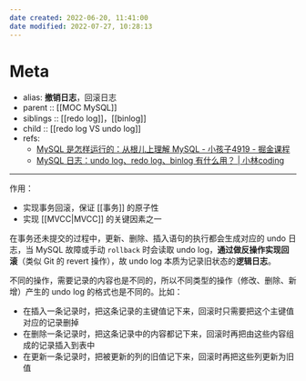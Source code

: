 ```yaml
---
date created: 2022-06-20, 11:41:00
date modified: 2022-07-27, 10:28:13
---
```


# Meta

- alias: **撤销日志**，回滚日志
- parent :: [[MOC MySQL]]
- siblings :: [[redo log]]，[[binlog]]
- child :: [[redo log VS undo log]]
- refs:
    - [MySQL 是怎样运行的：从根儿上理解 MySQL - 小孩子4919 - 掘金课程](https://juejin.cn/book/6844733769996304392/section/6844733770067607566)
    - [MySQL 日志：undo log、redo log、binlog 有什么用？ | 小林coding](https://xiaolincoding.com/mysql/log/how_update.html#%E4%B8%BA%E4%BB%80%E4%B9%88%E9%9C%80%E8%A6%81-undo-log)

---

作用：

- 实现事务回滚，保证 [[事务]] 的原子性
- 实现 [[MVCC|MVCC]] 的关键因素之一

在事务还未提交的过程中，更新、删除、插入语句的执行都会生成对应的 undo 日志，当 MySQL 故障或手动 `rollback` 时会读取 undo log，**通过做反操作实现回滚**（类似 Git 的 revert 操作），故 undo log 本质为记录旧状态的**逻辑日志**。

不同的操作，需要记录的内容也是不同的，所以不同类型的操作（修改、删除、新增）产生的 undo log 的格式也是不同的。比如：

- 在插入一条记录时，把这条记录的主键值记下来，回滚时只需要把这个主键值对应的记录删掉
- 在删除一条记录时，把这条记录中的内容都记下来，回滚时再把由这些内容组成的记录插入到表中
- 在更新一条记录时，把被更新的列的旧值记下来，回滚时再把这些列更新为旧值








